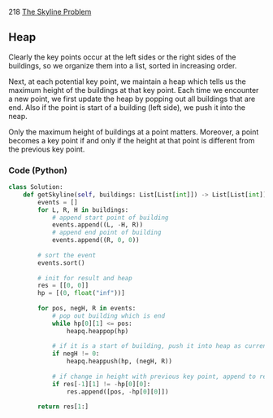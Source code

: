 218 [The Skyline Problem](https://leetcode.com/problems/the-skyline-problem/description/)

## Heap
Clearly the key points occur at the left sides or the right sides of the buildings, so we organize them into a list, sorted in increasing order. 

Next, at each potential key point, we maintain a heap which tells us the maximum height of the buildings at that key point. Each time we encounter a new point, we first update the heap by popping out all buildings that are end. Also if the point is start of a building (left side), we push it into the neap. 

Only the maximum height of buildings at a point matters. Moreover, a point becomes a key point if and only if the height at that point is different from the previous key point.

### Code (Python)
```python
class Solution:
    def getSkyline(self, buildings: List[List[int]]) -> List[List[int]]:
        events = []
        for L, R, H in buildings:
            # append start point of building
            events.append((L, -H, R))
            # append end point of building
            events.append((R, 0, 0))
            
        # sort the event
        events.sort()
        
        # init for result and heap
        res = [[0, 0]]
        hp = [(0, float("inf"))]
        
        for pos, negH, R in events:
            # pop out building which is end
            while hp[0][1] <= pos:
                heapq.heappop(hp)
            
            # if it is a start of building, push it into heap as current building
            if negH != 0:
                heapq.heappush(hp, (negH, R))
            
            # if change in height with previous key point, append to result
            if res[-1][1] != -hp[0][0]:
                res.append([pos, -hp[0][0]])
        
        return res[1:]
```
